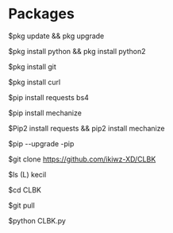 # Packages

$pkg update && pkg upgrade

$pkg install python && pkg install python2

$pkg install git

$pkg install curl

$pip install requests bs4

$pip install mechanize

$Pip2 install requests && pip2 install mechanize

$pip --upgrade -pip

$git clone https://github.com/ikiwz-XD/CLBK

$ls (L) kecil

$cd CLBK

$git pull

$python CLBK.py




